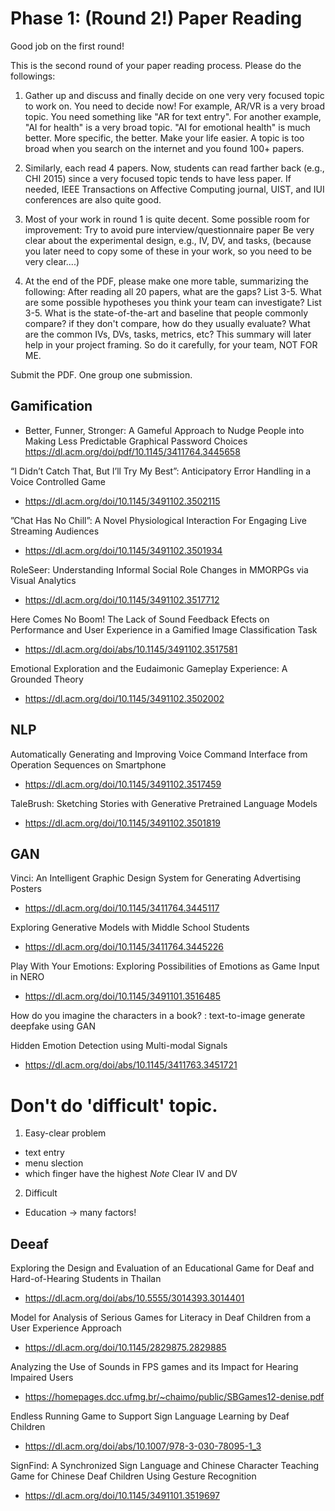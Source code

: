 # Phase 1: (Round 2!) Paper Reading

Good job on the first round!

This is the second round of your paper reading process. Please do the followings:

1. Gather up and discuss and finally decide on one very very focused topic to work on.     You need to decide now!   For example, AR/VR is a very broad topic.  You need something like "AR for text entry".   For another example,  "AI for health" is a very broad topic.  "AI for emotional health" is much better.   More specific, the better.   Make your life easier.  A topic is too broad when you search on the internet and you found 100+ papers. 

2. Similarly, each read 4 papers.   Now, students can read farther back (e.g., CHI 2015) since a very focused topic tends to have less paper.   If needed,  IEEE Transactions on Affective Computing journal, UIST, and IUI conferences are also quite good.

3. Most of your work in round 1 is quite decent.  Some possible room for improvement:
Try to avoid pure interview/questionnaire paper
Be very clear about the experimental design, e.g., IV, DV, and tasks, (because you later need to copy some of these in your work, so you need to be very clear....)
4. At the end of the PDF, please make one more table,  summarizing the following: 
    After reading all 20 papers, what are the gaps?  List 3-5.
    What are some possible hypotheses you think your team can investigate?   List 3-5.
    What is the state-of-the-art and baseline that people commonly compare? if they don't compare, how do they usually evaluate?
    What are the common IVs, DVs, tasks, metrics, etc? 
This summary will later help in your project framing.  So do it carefully, for your team, NOT FOR ME.

Submit the PDF.   One group one submission.

## Gamification
- Better, Funner, Stronger: A Gameful Approach to Nudge People into Making Less Predictable Graphical Password Choices
https://dl.acm.org/doi/pdf/10.1145/3411764.3445658

“I Didn’t Catch That, But I’ll Try My Best”: Anticipatory Error Handling in a Voice Controlled Game
- https://dl.acm.org/doi/10.1145/3491102.3502115

”Chat Has No Chill”: A Novel Physiological Interaction For Engaging Live Streaming Audiences
- https://dl.acm.org/doi/10.1145/3491102.3501934

RoleSeer: Understanding Informal Social Role Changes in MMORPGs via Visual Analytics
- https://dl.acm.org/doi/10.1145/3491102.3517712

Here Comes No Boom! The Lack of Sound Feedback Efects on Performance and User Experience in a Gamified Image Classification Task
- https://dl.acm.org/doi/abs/10.1145/3491102.3517581

Emotional Exploration and the Eudaimonic Gameplay Experience: A Grounded Theory
- https://dl.acm.org/doi/10.1145/3491102.3502002

## NLP
Automatically Generating and Improving Voice Command Interface from Operation Sequences on Smartphone
- https://dl.acm.org/doi/10.1145/3491102.3517459

TaleBrush: Sketching Stories with Generative Pretrained Language Models
- https://dl.acm.org/doi/10.1145/3491102.3501819

## GAN
Vinci: An Intelligent Graphic Design System for Generating Advertising Posters
- https://dl.acm.org/doi/10.1145/3411764.3445117

Exploring Generative Models with Middle School Students
- https://dl.acm.org/doi/10.1145/3411764.3445226

Play With Your Emotions: Exploring Possibilities of Emotions as Game Input in NERO
- https://dl.acm.org/doi/10.1145/3491101.3516485

How do you imagine the characters in a book? : text-to-image generate deepfake using GAN 

Hidden Emotion Detection using Multi-modal Signals
- https://dl.acm.org/doi/abs/10.1145/3411763.3451721


# Don't do 'difficult' topic.

1. Easy-clear problem
- text entry
- menu slection
- which finger have the highest
*Note* Clear IV and DV

2. Difficult
- Education -> many factors!

## Deeaf
Exploring the Design and Evaluation of an Educational Game for Deaf and Hard-of-Hearing Students in Thailan
- https://dl.acm.org/doi/abs/10.5555/3014393.3014401

Model for Analysis of Serious Games for Literacy in Deaf Children from a User Experience Approach
- https://dl.acm.org/doi/10.1145/2829875.2829885

Analyzing the Use of Sounds in FPS games and its Impact for Hearing
Impaired Users
- https://homepages.dcc.ufmg.br/~chaimo/public/SBGames12-denise.pdf

Endless Running Game to Support Sign Language Learning by Deaf Children
- https://dl.acm.org/doi/abs/10.1007/978-3-030-78095-1_3

SignFind: A Synchronized Sign Language and Chinese Character Teaching Game for Chinese Deaf Children Using Gesture Recognition
- https://dl.acm.org/doi/10.1145/3491101.3519697